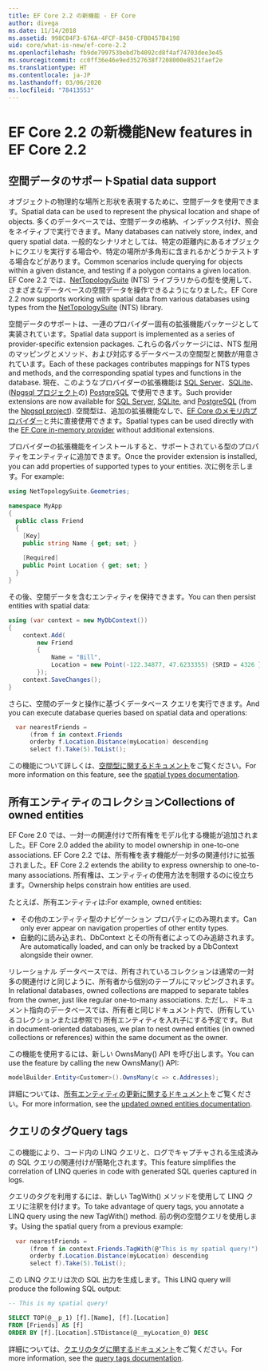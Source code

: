 ```yaml
---
title: EF Core 2.2 の新機能 - EF Core
author: divega
ms.date: 11/14/2018
ms.assetid: 998C04F3-676A-4FCF-8450-CFB0457B4198
uid: core/what-is-new/ef-core-2.2
ms.openlocfilehash: fb9de799753bebd7b4092cd8f4af74703dee3e45
ms.sourcegitcommit: cc0ff36e46e9ed3527638f7208000e8521faef2e
ms.translationtype: HT
ms.contentlocale: ja-JP
ms.lasthandoff: 03/06/2020
ms.locfileid: "78413553"
---
```

# <a name="new-features-in-ef-core-22"></a><span data-ttu-id="5936d-102">EF Core 2.2 の新機能</span><span class="sxs-lookup"><span data-stu-id="5936d-102">New features in EF Core 2.2</span></span>

## <a name="spatial-data-support"></a><span data-ttu-id="5936d-103">空間データのサポート</span><span class="sxs-lookup"><span data-stu-id="5936d-103">Spatial data support</span></span>

<span data-ttu-id="5936d-104">オブジェクトの物理的な場所と形状を表現するために、空間データを使用できます。</span><span class="sxs-lookup"><span data-stu-id="5936d-104">Spatial data can be used to represent the physical location and shape of objects.</span></span>
<span data-ttu-id="5936d-105">多くのデータベースでは、空間データの格納、インデックス付け、照会をネイティブで実行できます。</span><span class="sxs-lookup"><span data-stu-id="5936d-105">Many databases can natively store, index, and query spatial data.</span></span>
<span data-ttu-id="5936d-106">一般的なシナリオとしては、特定の距離内にあるオブジェクトにクエリを実行する場合や、特定の場所が多角形に含まれるかどうかテストする場合などがあります。</span><span class="sxs-lookup"><span data-stu-id="5936d-106">Common scenarios include querying for objects within a given distance, and testing if a polygon contains a given location.</span></span>
<span data-ttu-id="5936d-107">EF Core 2.2 では、[NetTopologySuite](https://github.com/NetTopologySuite/NetTopologySuite) (NTS) ライブラリからの型を使用して、さまざまなデータベースの空間データを操作できるようになりました。</span><span class="sxs-lookup"><span data-stu-id="5936d-107">EF Core 2.2 now supports working with spatial data from various databases using types from the [NetTopologySuite](https://github.com/NetTopologySuite/NetTopologySuite) (NTS) library.</span></span>

<span data-ttu-id="5936d-108">空間データのサポートは、一連のプロバイダー固有の拡張機能パッケージとして実装されています。</span><span class="sxs-lookup"><span data-stu-id="5936d-108">Spatial data support is implemented as a series of provider-specific extension packages.</span></span>
<span data-ttu-id="5936d-109">これらの各パッケージには、NTS 型用のマッピングとメソッド、および対応するデータベースの空間型と関数が用意されています。</span><span class="sxs-lookup"><span data-stu-id="5936d-109">Each of these packages contributes mappings for NTS types and methods, and the corresponding spatial types and functions in the database.</span></span>
<span data-ttu-id="5936d-110">現在、このようなプロバイダーの拡張機能は [SQL Server](https://www.nuget.org/packages/Microsoft.EntityFrameworkCore.SqlServer.NetTopologySuite/)、[SQLite](https://www.nuget.org/packages/Microsoft.EntityFrameworkCore.Sqlite.NetTopologySuite/)、([Npgsql プロジェクト](https://www.npgsql.org/)の) [PostgreSQL](https://www.nuget.org/packages/Npgsql.EntityFrameworkCore.PostgreSQL.NetTopologySuite/) で使用できます。</span><span class="sxs-lookup"><span data-stu-id="5936d-110">Such provider extensions are now available for [SQL Server](https://www.nuget.org/packages/Microsoft.EntityFrameworkCore.SqlServer.NetTopologySuite/), [SQLite](https://www.nuget.org/packages/Microsoft.EntityFrameworkCore.Sqlite.NetTopologySuite/), and [PostgreSQL](https://www.nuget.org/packages/Npgsql.EntityFrameworkCore.PostgreSQL.NetTopologySuite/) (from the [Npgsql project](https://www.npgsql.org/)).</span></span>
<span data-ttu-id="5936d-111">空間型は、追加の拡張機能なしで、[EF Core のメモリ内プロバイダー](xref:core/providers/in-memory/index)と共に直接使用できます。</span><span class="sxs-lookup"><span data-stu-id="5936d-111">Spatial types can be used directly with the [EF Core in-memory provider](xref:core/providers/in-memory/index) without additional extensions.</span></span>

<span data-ttu-id="5936d-112">プロバイダーの拡張機能をインストールすると、サポートされている型のプロパティをエンティティに追加できます。</span><span class="sxs-lookup"><span data-stu-id="5936d-112">Once the provider extension is installed, you can add properties of supported types to your entities.</span></span> <span data-ttu-id="5936d-113">次に例を示します。</span><span class="sxs-lookup"><span data-stu-id="5936d-113">For example:</span></span>

``` csharp
using NetTopologySuite.Geometries;

namespace MyApp
{
  public class Friend
  {
    [Key]
    public string Name { get; set; }
  
    [Required]
    public Point Location { get; set; }
  }
}
```

<span data-ttu-id="5936d-114">その後、空間データを含むエンティティを保持できます。</span><span class="sxs-lookup"><span data-stu-id="5936d-114">You can then persist entities with spatial data:</span></span>

``` csharp
using (var context = new MyDbContext())
{
    context.Add(
        new Friend
        {
            Name = "Bill",
            Location = new Point(-122.34877, 47.6233355) {SRID = 4326 }
        });
    context.SaveChanges();
}
```

<span data-ttu-id="5936d-115">さらに、空間のデータと操作に基づくデータベース クエリを実行できます。</span><span class="sxs-lookup"><span data-stu-id="5936d-115">And you can execute database queries based on spatial data and operations:</span></span>

``` csharp
  var nearestFriends =
      (from f in context.Friends
      orderby f.Location.Distance(myLocation) descending
      select f).Take(5).ToList();
```

<span data-ttu-id="5936d-116">この機能について詳しくは、[空間型に関するドキュメント](xref:core/modeling/spatial)をご覧ください。</span><span class="sxs-lookup"><span data-stu-id="5936d-116">For more information on this feature, see the [spatial types documentation](xref:core/modeling/spatial).</span></span>

## <a name="collections-of-owned-entities"></a><span data-ttu-id="5936d-117">所有エンティティのコレクション</span><span class="sxs-lookup"><span data-stu-id="5936d-117">Collections of owned entities</span></span>

<span data-ttu-id="5936d-118">EF Core 2.0 では、一対一の関連付けで所有権をモデル化する機能が追加されました。</span><span class="sxs-lookup"><span data-stu-id="5936d-118">EF Core 2.0 added the ability to model ownership in one-to-one associations.</span></span>
<span data-ttu-id="5936d-119">EF Core 2.2 では、所有権を表す機能が一対多の関連付けに拡張されました。</span><span class="sxs-lookup"><span data-stu-id="5936d-119">EF Core 2.2 extends the ability to express ownership to one-to-many associations.</span></span>
<span data-ttu-id="5936d-120">所有権は、エンティティの使用方法を制限するのに役立ちます。</span><span class="sxs-lookup"><span data-stu-id="5936d-120">Ownership helps constrain how entities are used.</span></span>

<span data-ttu-id="5936d-121">たとえば、所有エンティティは:</span><span class="sxs-lookup"><span data-stu-id="5936d-121">For example, owned entities:</span></span>

- <span data-ttu-id="5936d-122">その他のエンティティ型のナビゲーション プロパティにのみ現れます。</span><span class="sxs-lookup"><span data-stu-id="5936d-122">Can only ever appear on navigation properties of other entity types.</span></span>
- <span data-ttu-id="5936d-123">自動的に読み込まれ、DbContext とその所有者によってのみ追跡されます。</span><span class="sxs-lookup"><span data-stu-id="5936d-123">Are automatically loaded, and can only be tracked by a DbContext alongside their owner.</span></span>

<span data-ttu-id="5936d-124">リレーショナル データベースでは、所有されているコレクションは通常の一対多の関連付けと同じように、所有者から個別のテーブルにマッピングされます。</span><span class="sxs-lookup"><span data-stu-id="5936d-124">In relational databases, owned collections are mapped to separate tables from the owner, just like regular one-to-many associations.</span></span>
<span data-ttu-id="5936d-125">ただし、ドキュメント指向のデータベースでは、所有者と同じドキュメント内で、(所有しているコレクションまたは参照で) 所有エンティティを入れ子にする予定です。</span><span class="sxs-lookup"><span data-stu-id="5936d-125">But in document-oriented databases, we plan to nest owned entities (in owned collections or references) within the same document as the owner.</span></span>

<span data-ttu-id="5936d-126">この機能を使用するには、新しい OwnsMany() API を呼び出します。</span><span class="sxs-lookup"><span data-stu-id="5936d-126">You can use the feature by calling the new OwnsMany() API:</span></span>

``` csharp
modelBuilder.Entity<Customer>().OwnsMany(c => c.Addresses);
```

<span data-ttu-id="5936d-127">詳細については、[所有エンティティの更新に関するドキュメント](xref:core/modeling/owned-entities#collections-of-owned-types)をご覧ください。</span><span class="sxs-lookup"><span data-stu-id="5936d-127">For more information, see the [updated owned entities documentation](xref:core/modeling/owned-entities#collections-of-owned-types).</span></span>

## <a name="query-tags"></a><span data-ttu-id="5936d-128">クエリのタグ</span><span class="sxs-lookup"><span data-stu-id="5936d-128">Query tags</span></span>

<span data-ttu-id="5936d-129">この機能により、コード内の LINQ クエリと、ログでキャプチャされる生成済みの SQL クエリの関連付けが簡略化されます。</span><span class="sxs-lookup"><span data-stu-id="5936d-129">This feature simplifies the correlation of LINQ queries in code with generated SQL queries captured in logs.</span></span>

<span data-ttu-id="5936d-130">クエリのタグを利用するには、新しい TagWith() メソッドを使用して LINQ クエリに注釈を付けます。</span><span class="sxs-lookup"><span data-stu-id="5936d-130">To take advantage of query tags, you annotate a LINQ query using the new TagWith() method.</span></span>
<span data-ttu-id="5936d-131">前の例の空間クエリを使用します。</span><span class="sxs-lookup"><span data-stu-id="5936d-131">Using the spatial query from a previous example:</span></span>

``` csharp
  var nearestFriends =
      (from f in context.Friends.TagWith(@"This is my spatial query!")
      orderby f.Location.Distance(myLocation) descending
      select f).Take(5).ToList();
```

<span data-ttu-id="5936d-132">この LINQ クエリは次の SQL 出力を生成します。</span><span class="sxs-lookup"><span data-stu-id="5936d-132">This LINQ query will produce the following SQL output:</span></span>

``` sql
-- This is my spatial query!

SELECT TOP(@__p_1) [f].[Name], [f].[Location]
FROM [Friends] AS [f]
ORDER BY [f].[Location].STDistance(@__myLocation_0) DESC
```

<span data-ttu-id="5936d-133">詳細については、[クエリのタグに関するドキュメント](xref:core/querying/tags)をご覧ください。</span><span class="sxs-lookup"><span data-stu-id="5936d-133">For more information, see the [query tags documentation](xref:core/querying/tags).</span></span>
